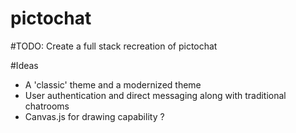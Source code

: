 # pictochat

#TODO:
Create a full stack recreation of pictochat

#Ideas
- A 'classic' theme and a modernized theme
- User authentication and direct messaging along with traditional chatrooms
- Canvas.js for drawing capability ?
